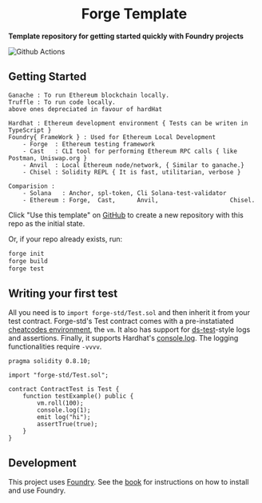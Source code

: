 # <h1 align="center"> Forge Template </h1>

**Template repository for getting started quickly with Foundry projects**



![Github Actions](https://github.com/foundry-rs/forge-template/workflows/CI/badge.svg)

## Getting Started

    Ganache : To run Ethereum blockchain locally.
    Truffle : To run code locally.
    above ones depreciated in favour of hardHat

    Hardhat : Ethereum development environment { Tests can be writen in TypeScript }
    Foundry{ FrameWork } : Used for Ethereum Local Development 
        - Forge  : Ethereum testing framework
        - Cast   : CLI tool for performing Ethereum RPC calls { like Postman, Uniswap.org }
        - Anvil  : Local Ethereum node/network, { Similar to ganache.}
        - Chisel : Solidity REPL { It is fast, utilitarian, verbose }

    Comparision :
        - Solana   : Anchor, spl-token, Cli Solana-test-validator
        - Ethereum : Forge,  Cast,      Anvil,                    Chisel.

Click "Use this template" on [GitHub](https://github.com/foundry-rs/forge-template) to create a new repository with this repo as the initial state.

Or, if your repo already exists, run:
```sh
forge init
forge build
forge test
```

## Writing your first test

All you need is to `import forge-std/Test.sol` and then inherit it from your test contract. Forge-std's Test contract comes with a pre-instatiated [cheatcodes environment](https://book.getfoundry.sh/cheatcodes/), the `vm`. It also has support for [ds-test](https://book.getfoundry.sh/reference/ds-test.html)-style logs and assertions. Finally, it supports Hardhat's [console.log](https://github.com/brockelmore/forge-std/blob/master/src/console.sol). The logging functionalities require `-vvvv`.

```solidity
pragma solidity 0.8.10;

import "forge-std/Test.sol";

contract ContractTest is Test {
    function testExample() public {
        vm.roll(100);
        console.log(1);
        emit log("hi");
        assertTrue(true);
    }
}
```

## Development

This project uses [Foundry](https://getfoundry.sh). See the [book](https://book.getfoundry.sh/getting-started/installation.html) for instructions on how to install and use Foundry.
